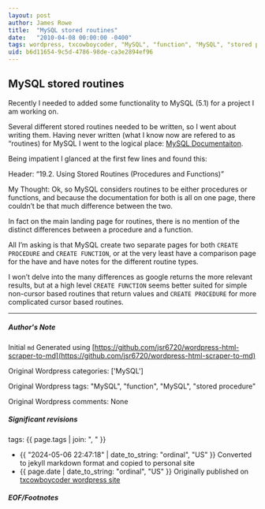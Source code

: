 ```yaml
---
layout: post
author: James Rowe
title:  "MySQL stored routines"
date:   "2010-04-08 00:00:00 -0400"
tags: wordpress, txcowboycoder, "MySQL", "function", "MySQL", "stored procedure"
uid: b6d11654-9c5d-4786-98de-ca3e2894ef96
---
```



## MySQL stored routines


Recently I needed to added some functionality to MySQL (5.1) for a project I am working on.


Several different stored routines needed to be written, so I went about writing them. Having never written (what I know now are refered to as “routines) for MySQL I went to the logical place: [MySQL Documentaiton](http://dev.mysql.com/doc/refman/5.1/en/stored-routines.html "MySQL Routine Documentation").


Being impatient I glanced at the first few lines and found this:


Header: “19.2. Using Stored Routines (Procedures and Functions)”  

 My Thought: Ok, so MySQL considers routines to be either procedures or functions, and because the documentation for both is all on one page, there couldn’t be that much difference between the two.


In fact on the main landing page for routines, there is no mention of the distinct differences between a procedure and a function.


All I’m asking is that MySQL create two separate pages for both `CREATE PROCEDURE` and `CREATE FUNCTION`, or at the very least have a comparison page for the have and have notes for the different routine types.


I won’t delve into the many differences as google returns the more relevant results, but at a high level `CREATE FUNCTION` seems better suited for simple non-cursor based routines that return values and `CREATE PROCEDURE` for more complicated cursor based routines.




---

##### Author's Note

Initial `md` Generated using [https://github.com/jsr6720/wordpress-html-scraper-to-md](https://github.com/jsr6720/wordpress-html-scraper-to-md)

Original Wordpress categories: ['MySQL']

Original Wordpress tags: "MySQL", "function", "MySQL", "stored procedure"

Original Wordpress comments: None

##### Significant revisions

tags: {{ page.tags | join: ", " }} <!-- todo move this somewhere -->

- {{ "2024-05-06 22:47:18" | date_to_string: "ordinal", "US" }} Converted to jekyll markdown format and copied to personal site
- {{ page.date | date_to_string: "ordinal", "US" }} Originally published on [txcowboycoder wordpress site](https://txcowboycoder.wordpress.com/2010/04/08/mysql-stored-routines/)

##### EOF/Footnotes

